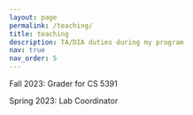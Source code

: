 ```yaml
---
layout: page
permalink: /teaching/
title: teaching
description: TA/DIA duties during my program
nav: true
nav_order: 5
---
```


Fall 2023: Grader for CS 5391

Spring 2023: Lab Coordinator
